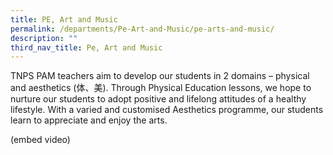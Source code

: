 ```yaml
---
title: PE, Art and Music
permalink: /departments/Pe-Art-and-Music/pe-arts-and-music/
description: ""
third_nav_title: Pe, Art and Music
---
```


TNPS PAM teachers aim to develop our students in 2 domains – physical and aesthetics (体、美). Through Physical Education lessons, we hope to nurture our students to adopt positive and lifelong attitudes of a healthy lifestyle. With a varied and customised Aesthetics programme, our students learn to appreciate and enjoy the arts.

(embed video)
